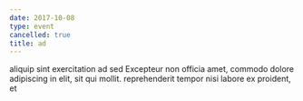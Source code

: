 ```yaml
---
date: 2017-10-08
type: event
cancelled: true
title: ad
---
```

aliquip sint exercitation ad sed Excepteur non officia amet, commodo dolore adipiscing in elit, sit qui mollit. reprehenderit tempor nisi labore ex proident, et